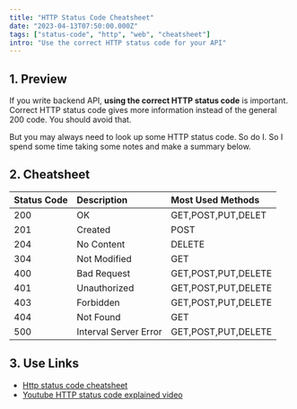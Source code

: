 ```yaml
---
title: "HTTP Status Code Cheatsheet"
date: "2023-04-13T07:50:00.000Z"
tags: ["status-code", "http", "web", "cheatsheet"]
intro: "Use the correct HTTP status code for your API"
---
```


## 1. Preview

If you write backend API, **using the correct HTTP status code** is important. Correct HTTP status code gives more information instead of the general 200 code. You should avoid that.

But you may always need to look up some HTTP status code. So do I. So I spend some time taking some notes and make a summary below.

## 2. Cheatsheet

| Status Code | Description           | Most Used Methods   |
| :---------- | :-------------------- | :------------------ |
| 200         | OK                    | GET,POST,PUT,DELET  |
| 201         | Created               | POST                |
| 204         | No Content            | DELETE              |
| 304         | Not Modified          | GET                 |
| 400         | Bad Request           | GET,POST,PUT,DELETE |
| 401         | Unauthorized          | GET,POST,PUT,DELETE |
| 403         | Forbidden             | GET,POST,PUT,DELETE |
| 404         | Not Found             | GET                 |
| 500         | Interval Server Error | GET,POST,PUT,DELETE |

## 3. Use Links

- [Http status code cheatsheet](https://www.restapitutorial.com/httpstatuscodes.html)
- [Youtube HTTP status code explained video](https://www.youtube.com/watch?v=wJa5CTIFj7U)
